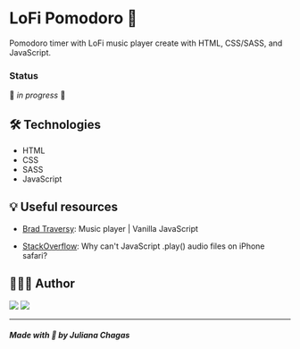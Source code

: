 # LoFi Pomodoro 🎵

Pomodoro timer with LoFi music player create with HTML, CSS/SASS, and JavaScript.

### Status

🚧 _in progress_ 🚧

## 🛠️ Technologies

- HTML
- CSS
- SASS
- JavaScript

## 💡 Useful resources

- [Brad Traversy](https://www.youtube.com/watch?v=QTHRWGn_sJw&ab_channel=TraversyMedia): Music player | Vanilla JavaScript

- [StackOverflow](https://stackoverflow.com/questions/31776548/why-cant-javascript-play-audio-files-on-iphone-safari): Why can't JavaScript .play() audio files on iPhone safari?

## 👩🏻‍💻 Author

<a href="https://www.linkedin.com/in/juliana--chagas/" target="_blank"><img src="https://img.shields.io/badge/LinkedIn-0077B5?style=for-the-badge&logo=linkedin&logoColor=white"></a>
<a href="https://twitter.com/JulianaCoding" target="_blank"><img src="https://img.shields.io/badge/Twitter-1DA1F2?style=for-the-badge&logo=twitter&logoColor=white"></a>

---

##### Made with 💜 by Juliana Chagas
